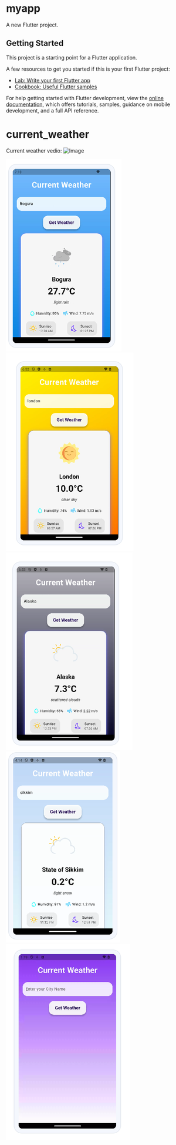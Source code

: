 # myapp

A new Flutter project.

## Getting Started

This project is a starting point for a Flutter application.

A few resources to get you started if this is your first Flutter project:

- [Lab: Write your first Flutter app](https://docs.flutter.dev/get-started/codelab)
- [Cookbook: Useful Flutter samples](https://docs.flutter.dev/cookbook)

For help getting started with Flutter development, view the
[online documentation](https://docs.flutter.dev/), which offers tutorials,
samples, guidance on mobile development, and a full API reference.
# current_weather
Current weather vedio:
![Image](https://github.com/user-attachments/assets/f1d33a92-39d1-4178-be3e-d96ff03fc299)

![Rainy](https://raw.githubusercontent.com/pubsaasha/Weather/6e8f813c08d0035c05e05193fbd9837da4dd5807/Rainy.PNG)
![Sunny](https://raw.githubusercontent.com/pubsaasha/Weather/6e8f813c08d0035c05e05193fbd9837da4dd5807/Sunny.PNG)
![Cloudy](https://raw.githubusercontent.com/pubsaasha/Weather/6e8f813c08d0035c05e05193fbd9837da4dd5807/Cloudy.PNG)
![Snow](https://raw.githubusercontent.com/pubsaasha/Weather/7a2101c6e3d8b457d1bf9040b1f13b68016ede28/snow.PNG)
![Display](https://raw.githubusercontent.com/pubsaasha/Weather/6e8f813c08d0035c05e05193fbd9837da4dd5807/display.PNG)
